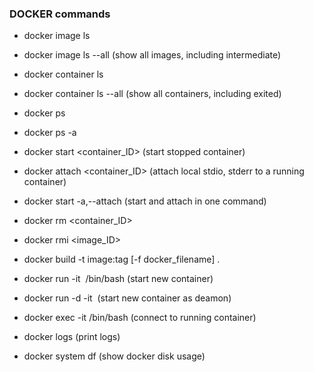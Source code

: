 ### DOCKER commands

* docker image ls
* docker image ls --all (show all images, including intermediate)

* docker container ls
* docker container ls --all (show all containers, including exited)
* docker ps
* docker ps -a

* docker start <container_ID> (start stopped container)
* docker attach <container_ID> (attach local stdio, stderr to a running container)
* docker start -a,--attach (start and attach in one command)

* docker rm <container_ID>
* docker rmi <image_ID>

* docker build -t image:tag [-f docker_filename] .

* docker run -it <image> /bin/bash   (start new container)
* docker run -d -it <image>   (start new container as deamon)
* docker exec -it <container> /bin/bash   (connect to running container)

* docker logs <container>    (print logs)
* docker system df   (show docker disk usage)

